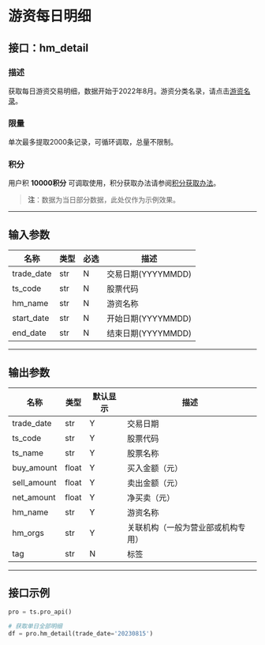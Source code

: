 # 游资每日明细

## 接口：hm_detail

### 描述
获取每日游资交易明细，数据开始于2022年8月。游资分类名录，请点击[游资名录](#)。  

### 限量
单次最多提取2000条记录，可循环调取，总量不限制。  

### 积分
用户积 **10000积分** 可调取使用，积分获取办法请参阅[积分获取办法](#)。  

> **注**：数据为当日部分数据，此处仅作为示例效果。

---

## 输入参数

| 名称        | 类型 | 必选 | 描述 |
|------------|------|------|------|
| trade_date | str  | N    | 交易日期(YYYYMMDD) |
| ts_code    | str  | N    | 股票代码 |
| hm_name    | str  | N    | 游资名称 |
| start_date | str  | N    | 开始日期(YYYYMMDD) |
| end_date   | str  | N    | 结束日期(YYYYMMDD) |

---

## 输出参数

| 名称        | 类型  | 默认显示 | 描述 |
|------------|------|--------|------|
| trade_date | str  | Y      | 交易日期 |
| ts_code    | str  | Y      | 股票代码 |
| ts_name    | str  | Y      | 股票名称 |
| buy_amount | float | Y      | 买入金额（元） |
| sell_amount | float | Y      | 卖出金额（元） |
| net_amount | float | Y      | 净买卖（元） |
| hm_name    | str  | Y      | 游资名称 |
| hm_orgs    | str  | Y      | 关联机构（一般为营业部或机构专用） |
| tag        | str  | N      | 标签 |

---

## 接口示例

```python
pro = ts.pro_api()

# 获取单日全部明细
df = pro.hm_detail(trade_date='20230815')
```
